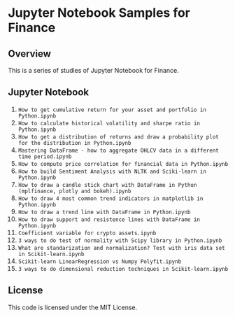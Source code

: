 # Jupyter Notebook Samples for Finance
 
## Overview
 
This is a series of studies of Jupyter Notebook for Finance. 

## Jupyter Notebook

1. `How to get cumulative return for your asset and portfolio in Python.ipynb`
2. `How to calculate historical volatility and sharpe ratio in Python.ipynb`
3. `How to get a distribution of returns and draw a probability plot for the distribution in Python.ipynb`
4. `Mastering DataFrame - how to aggregate OHLCV data in a different time period.ipynb` 
5. `How to compute price correlation for financial data in Python.ipynb` 
6. `How to build Sentiment Analysis with NLTK and Sciki-learn in Python.ipynb` 
7. `How to draw a candle stick chart with DataFrame in Python (mplfinance, plotly and bokeh).ipynb` 
8. `How to draw 4 most common trend indicators in matplotlib in Python.ipynb` 
9. `How to draw a trend line with DataFrame in Python.ipynb` 
10. `How to draw support and resistence lines with DataFrame in Python.ipynb`
11. `Coefficient variable for crypto assets.ipynb` 
12. `3 ways to do test of normality with Scipy library in Python.ipynb` 
13. `What are standarization and normalization? Test with iris data set in Scikit-learn.ipynb` 
14. `Scikit-learn LinearRegression vs Numpy Polyfit.ipynb`
15. `3 ways to do dimensional reduction techniques in Scikit-learn.ipynb`
  
## License
 
This code is licensed under the MIT License. 
